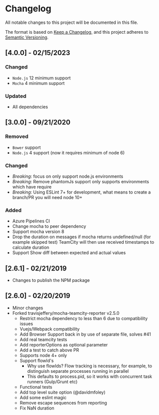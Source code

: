# Changelog

All notable changes to this project will be documented in this file.

The format is based on [Keep a Changelog](https://keepachangelog.com/en/1.0.0/),
and this project adheres to [Semantic Versioning](https://semver.org/spec/v2.0.0.html).

## [4.0.0] - 02/15/2023

### Changed

- `Node.js` 12 minimum support
- `Mocha` 4 minimum support

### Updated

- All dependencies

## [3.0.0] - 09/21/2020

### Removed

- `Bower` support
- `Node.js` 4 support (now it requires minimum of node 6)

### Changed

- _Breaking_: focus on only support node.js environments
- _Breaking_: Remove phantomJs support only supports environments which have require
- _Breaking_: Using ESLint 7+ for development, what means to create a branch/PR you will need node 10+

### Added

- Azure Pipelines CI
- Change mocha to peer dependency
- Support mocha version 8
- Drop the duration on messages if mocha returns undefined/null (for example skipped test) TeamCity will then use received timestamps to calculate duration
- Support Show diff between expected and actual values

## [2.6.1] - 02/21/2019

- Changes to publish the NPM package

## [2.6.0] - 02/20/2019

- Minor changes
- Forked travisjeffery/mocha-teamcity-reporter v2.5.0
  - Restrict mocha dependency to less than 6 due to compatibility issues
  - Vuejs/Webpack compatibility
  - Add Browser Support back in by use of separate file, solves #41
  - Add real teamcity tests
  - Add reporterOptions as optional parameter
  - Add a test to catch above PR
  - Supports node 4+ only
  - Support flowId's
    - Why use flowIds? Flow tracking is necessary, for example, to distinguish separate processes running in parallel
    - This defaults to process.pid, so it works with concurrent task runners (Gulp/Grunt etc)
  - Functional tests
  - Add top level suite option (@davidmfoley)
  - Add some eslint magic
  - Remove escape sequences from reporting
  - Fix NaN duration
